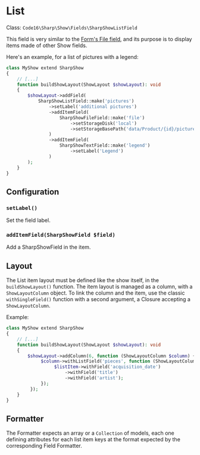 # List

Class: `Code16\Sharp\Show\Fields\SharpShowListField`

This field is very similar to the [Form's File field](../form-fields/list.md), and its purpose is to display items made of other Show fields.

Here's an example, for a list of pictures with a legend:

```php
class MyShow extend SharpShow
{
    // [...]
    function buildShowLayout(ShowLayout $showLayout): void
    {
        $showLayout->addField(
            SharpShowListField::make('pictures')
                ->setLabel('additional pictures')
                ->addItemField(
                    SharpShowFileField::make('file')
                        ->setStorageDisk('local')
                        ->setStorageBasePath('data/Product/{id}/pictures')
                )
                ->addItemField(
                    SharpShowTextField::make('legend')
                        ->setLabel('Legend')
                )
        );
    }
}
```

## Configuration

### `setLabel()`

Set the field label.

### `addItemField(SharpShowField $field)`

Add a SharpShowField in the item.

## Layout

The List item layout must be defined like the show itself, in the `buildShowLayout()` function. The item layout is managed as a column, with a `ShowLayoutColumn` object. To link the column and the item, use the classic `withSingleField()` function with a second argument, a Closure accepting a `ShowLayoutColumn`.

Example:

```php
class MyShow extend SharpShow
{
    // [...]
    function buildShowLayout(ShowLayout $showLayout): void
    {
        $showLayout->addColumn(6, function (ShowLayoutColumn $column) {
             $column->withListField('pieces', function (ShowLayoutColumn $listItem) {
                  $listItem->withField('acquisition_date')
                      ->withField('title')
                      ->withField('artist');
             });
         });
    }
}
```

## Formatter

The Formatter expects an array or a `Collection` of models, each one defining attributes for each list item keys at the format expected by the corresponding Field Formatter.
